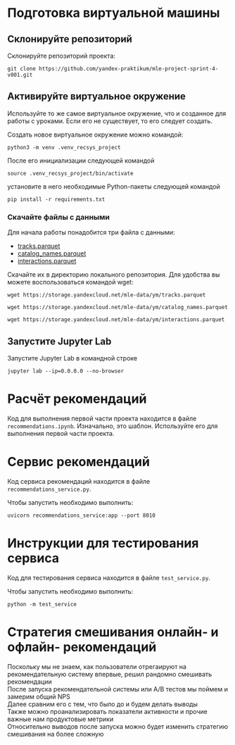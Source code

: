# Подготовка виртуальной машины

## Склонируйте репозиторий

Склонируйте репозиторий проекта:

```
git clone https://github.com/yandex-praktikum/mle-project-sprint-4-v001.git
```

## Активируйте виртуальное окружение

Используйте то же самое виртуальное окружение, что и созданное для работы с уроками. Если его не существует, то его следует создать.

Создать новое виртуальное окружение можно командой:

```
python3 -m venv .venv_recsys_project
```

После его инициализации следующей командой

```
source .venv_recsys_project/bin/activate
```

установите в него необходимые Python-пакеты следующей командой

```
pip install -r requirements.txt
```

### Скачайте файлы с данными

Для начала работы понадобится три файла с данными:
- [tracks.parquet](https://storage.yandexcloud.net/mle-data/ym/tracks.parquet)
- [catalog_names.parquet](https://storage.yandexcloud.net/mle-data/ym/catalog_names.parquet)
- [interactions.parquet](https://storage.yandexcloud.net/mle-data/ym/interactions.parquet)
 
Скачайте их в директорию локального репозитория. Для удобства вы можете воспользоваться командой wget:

```
wget https://storage.yandexcloud.net/mle-data/ym/tracks.parquet

wget https://storage.yandexcloud.net/mle-data/ym/catalog_names.parquet

wget https://storage.yandexcloud.net/mle-data/ym/interactions.parquet
```

## Запустите Jupyter Lab

Запустите Jupyter Lab в командной строке

```
jupyter lab --ip=0.0.0.0 --no-browser
```

# Расчёт рекомендаций

Код для выполнения первой части проекта находится в файле `recommendations.ipynb`. Изначально, это шаблон. Используйте его для выполнения первой части проекта.

# Сервис рекомендаций

Код сервиса рекомендаций находится в файле `recommendations_service.py`.

Чтобы запустить необходимо выполнить:
```
uvicorn recommendations_service:app --port 8010
```

# Инструкции для тестирования сервиса

Код для тестирования сервиса находится в файле `test_service.py`.

Чтобы запустить необходимо выполнить:
```
python -m test_service
```

# Стратегия смешивания онлайн- и офлайн- рекомендаций

Поскольку мы не знаем, как пользователи отрегаируют на рекомендательную систему впервые, решил рандомно смешивать рекомендации  
После запуска рекомендательной системы или A/B тестов мы поймем и замерим общий NPS  
Далее сравним его с тем, что было до и будем делать выводы  
Также можно проанализировать показатели активности и прочие важные нам продуктовые метрики  
Относительно выводов после запуска можно будет изменить стратегию смешивания на более сложную